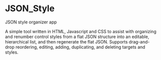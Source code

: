 # JSON_Style
JSON style organizer app
 
A simple tool written in HTML, Javascript and CSS to assist with organizing and renumber control styles from a flat JSON structure into an editable, hierarchical list, and then regenerate the flat JSON. Supports drag-and-drop reordering, editing, adding, duplicating, and deleting targets and styles.

